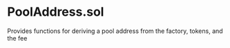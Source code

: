 
# PoolAddress.sol

    
Provides functions for deriving a pool address from the factory, tokens, and the fee

    

